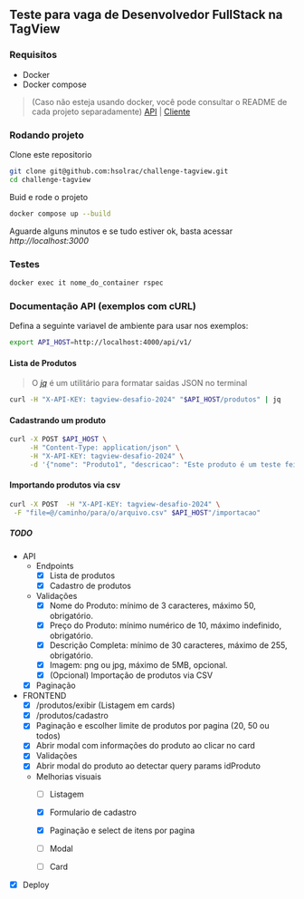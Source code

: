 ## Teste para vaga de Desenvolvedor FullStack na TagView 

### Requisitos
- Docker
- Docker compose

> (Caso não esteja usando docker, você pode consultar o README de cada projeto separadamente)
 [API](/api/README.md) | [Cliente](/client/README.md)


### Rodando projeto
Clone este repositorio
```bash
git clone git@github.com:hsolrac/challenge-tagview.git
cd challenge-tagview
```
Buid e rode o projeto 

```bash
docker compose up --build
```

Aguarde alguns minutos e se tudo estiver ok, basta acessar *http://localhost:3000*

### Testes 

```bash
docker exec it nome_do_container rspec
```

### Documentação API (exemplos com cURL)

Defina a seguinte variavel de ambiente para usar nos exemplos:

```bash
export API_HOST=http://localhost:4000/api/v1/
```
#### Lista de Produtos 
 > O *[jq](https://jqlang.github.io/jq/download/)* é um utilitário para formatar saidas JSON no terminal

```bash
curl -H "X-API-KEY: tagview-desafio-2024" "$API_HOST/produtos" | jq 
```
#### Cadastrando um produto 

```bash
curl -X POST $API_HOST \
     -H "Content-Type: application/json" \
     -H "X-API-KEY: tagview-desafio-2024" \
     -d '{"nome": "Produto1", "descricao": "Este produto é um teste feito via cURL", "preco": 100}' | jq
```
#### Importando produtos via csv 

```bash
curl -X POST  -H "X-API-KEY: tagview-desafio-2024" \
 -F "file=@/caminho/para/o/arquivo.csv" $API_HOST"/importacao"
```
##### TODO
- API
  - Endpoints
    - [x] Lista de produtos
    - [x] Cadastro de produtos
  - Validações
    - [x]  Nome do Produto: mínimo de 3 caracteres, máximo 50, obrigatório.
    - [x]  Preço do Produto: mínimo numérico de 10, máximo indefinido, obrigatório.
    - [x]  Descrição Completa: mínimo de 30 caracteres, máximo de 255, obrigatório.
    - [x]  Imagem: png ou jpg, máximo de 5MB, opcional.
    - [x]  (Opcional) Importação de produtos via CSV
  - [x] Paginação
      
- FRONTEND
    - [x] /produtos/exibir (Listagem em cards)
    - [x] /produtos/cadastro
    - [x] Paginação e escolher limite de produtos por pagina (20, 50 ou todos)
    - [x] Abrir modal com informações do produto ao clicar no card
    - [x] Validações
    - [x] Abrir modal do produto ao detectar query params idProduto
    - Melhorias visuais
        - [ ] Listagem
        - [x] Formulario de cadastro
        - [x] Paginação e select de itens por pagina
        - [ ] Modal
        - [ ] Card  
      
 
- [x] Deploy    
